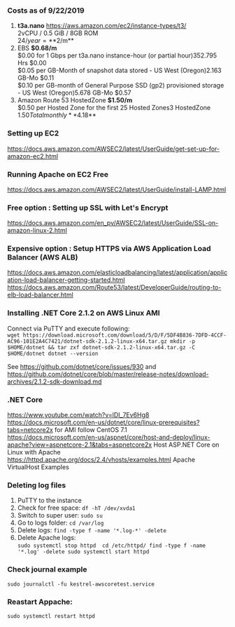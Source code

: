 ### Costs as of 9/22/2019  
1) **t3a.nano** https://aws.amazon.com/ec2/instance-types/t3/  
    2vCPU / 0.5 GiB / 8GB ROM   
    $24/year = **$2/m**  
2) EBS  **$0.68/m**  
    $0.00 for 1 Gbps per t3a.nano instance-hour (or partial hour)352.795 Hrs $0.00  
    $0.05 per GB-Month of snapshot data stored - US West (Oregon)2.163 GB-Mo $0.11  
    $0.10 per GB-month of General Purpose SSD (gp2) provisioned storage - US West (Oregon)5.678 GB-Mo $0.57  
3) Amazon Route 53 HostedZone **$1.50/m**  
    $0.50 per Hosted Zone for the first 25 Hosted Zones3 HostedZone $1.50  
Total monthly **$4.18**

### Setting up EC2
https://docs.aws.amazon.com/AWSEC2/latest/UserGuide/get-set-up-for-amazon-ec2.html

### Running Apache on EC2 Free 
https://docs.aws.amazon.com/AWSEC2/latest/UserGuide/install-LAMP.html

### Free option : Setting up SSL with Let's Encrypt
https://docs.aws.amazon.com/en_pv/AWSEC2/latest/UserGuide/SSL-on-amazon-linux-2.html

### Expensive option : Setup HTTPS via AWS Application Load Balancer (AWS ALB)
https://docs.aws.amazon.com/elasticloadbalancing/latest/application/application-load-balancer-getting-started.html
https://docs.aws.amazon.com/Route53/latest/DeveloperGuide/routing-to-elb-load-balancer.html

### Installing .NET Core 2.1.2 on AWS Linux AMI 
Connect via PuTTY and execute following:  
`wget https://download.microsoft.com/download/5/D/F/5DF4B836-7DFD-4CCF-AC96-101E2A4C7421/dotnet-sdk-2.1.2-linux-x64.tar.gz
mkdir -p $HOME/dotnet && tar zxf dotnet-sdk-2.1.2-linux-x64.tar.gz -C $HOME/dotnet
dotnet --version`

See https://github.com/dotnet/core/issues/930 and https://github.com/dotnet/core/blob/master/release-notes/download-archives/2.1.2-sdk-download.md

### .NET Core
https://www.youtube.com/watch?v=lDI_7Ev6Hg8  
https://docs.microsoft.com/en-us/dotnet/core/linux-prerequisites?tabs=netcore2x for AMI follow CentOS 7.1  
https://docs.microsoft.com/en-us/aspnet/core/host-and-deploy/linux-apache?view=aspnetcore-2.1&tabs=aspnetcore2x Host ASP.NET Core on Linux with Apache  
https://httpd.apache.org/docs/2.4/vhosts/examples.html Apache VirtualHost Examples  

### Deleting log files
1) PuTTY to the instance  
2) Check for free space: `df -hT /dev/xvda1`  
3) Switch to super user: `sudo su`
4) Go to logs folder: `cd /var/log` 
5) Delete logs: `find -type f -name '*.log-*' -delete`
7) Delete Apache logs:  
`sudo systemctl stop httpd 
cd /etc/httpd/
find -type f -name '*.log' -delete
sudo systemctl start httpd`

### Check journal example
`sudo journalctl -fu kestrel-awscoretest.service`

### Reastart Appache:
`sudo systemctl restart httpd`
